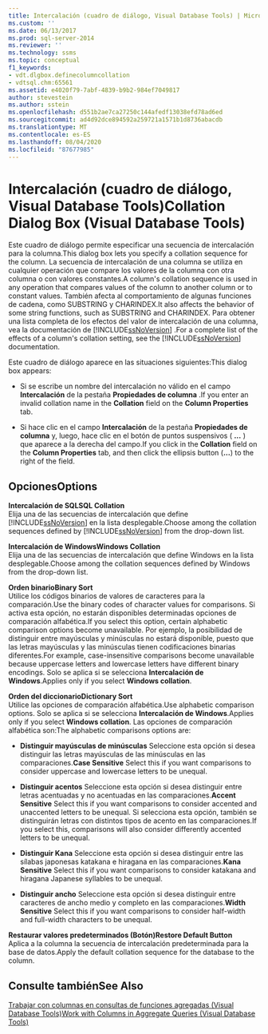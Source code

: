 ```yaml
---
title: Intercalación (cuadro de diálogo, Visual Database Tools) | Microsoft Docs
ms.custom: ''
ms.date: 06/13/2017
ms.prod: sql-server-2014
ms.reviewer: ''
ms.technology: ssms
ms.topic: conceptual
f1_keywords:
- vdt.dlgbox.definecolumncollation
- vdtsql.chm:65561
ms.assetid: e4020f79-7abf-4839-b9b2-984ef7049817
author: stevestein
ms.author: sstein
ms.openlocfilehash: d551b2ae7ca27250c144afedf13038efd78ad6ed
ms.sourcegitcommit: ad4d92dce894592a259721a1571b1d8736abacdb
ms.translationtype: MT
ms.contentlocale: es-ES
ms.lasthandoff: 08/04/2020
ms.locfileid: "87677985"
---
```

# <a name="collation-dialog-box-visual-database-tools"></a><span data-ttu-id="8b07e-102">Intercalación (cuadro de diálogo, Visual Database Tools)</span><span class="sxs-lookup"><span data-stu-id="8b07e-102">Collation Dialog Box (Visual Database Tools)</span></span>
  <span data-ttu-id="8b07e-103">Este cuadro de diálogo permite especificar una secuencia de intercalación para la columna.</span><span class="sxs-lookup"><span data-stu-id="8b07e-103">This dialog box lets you specify a collation sequence for the column.</span></span> <span data-ttu-id="8b07e-104">La secuencia de intercalación de una columna se utiliza en cualquier operación que compare los valores de la columna con otra columna o con valores constantes.</span><span class="sxs-lookup"><span data-stu-id="8b07e-104">A column's collation sequence is used in any operation that compares values of the column to another column or to constant values.</span></span> <span data-ttu-id="8b07e-105">También afecta al comportamiento de algunas funciones de cadena, como SUBSTRING y CHARINDEX.</span><span class="sxs-lookup"><span data-stu-id="8b07e-105">It also affects the behavior of some string functions, such as SUBSTRING and CHARINDEX.</span></span> <span data-ttu-id="8b07e-106">Para obtener una lista completa de los efectos del valor de intercalación de una columna, vea la documentación de [!INCLUDE[ssNoVersion](../../includes/ssnoversion-md.md)] .</span><span class="sxs-lookup"><span data-stu-id="8b07e-106">For a complete list of the effects of a column's collation setting, see the [!INCLUDE[ssNoVersion](../../includes/ssnoversion-md.md)] documentation.</span></span>  
  
 <span data-ttu-id="8b07e-107">Este cuadro de diálogo aparece en las situaciones siguientes:</span><span class="sxs-lookup"><span data-stu-id="8b07e-107">This dialog box appears:</span></span>  
  
-   <span data-ttu-id="8b07e-108">Si se escribe un nombre del intercalación no válido en el campo **Intercalación** de la pestaña **Propiedades de columna** .</span><span class="sxs-lookup"><span data-stu-id="8b07e-108">If you enter an invalid collation name in the **Collation** field on the **Column Properties** tab.</span></span>  
  
-   <span data-ttu-id="8b07e-109">Si hace clic en el campo **Intercalación** de la pestaña **Propiedades de columna** y, luego, hace clic en el botón de puntos suspensivos ( **...** ) que aparece a la derecha del campo.</span><span class="sxs-lookup"><span data-stu-id="8b07e-109">If you click in the **Collation** field on the **Column Properties** tab, and then click the ellipsis button (**...**) to the right of the field.</span></span>  
  
## <a name="options"></a><span data-ttu-id="8b07e-110">Opciones</span><span class="sxs-lookup"><span data-stu-id="8b07e-110">Options</span></span>  
 <span data-ttu-id="8b07e-111">**Intercalación de SQL**</span><span class="sxs-lookup"><span data-stu-id="8b07e-111">**SQL Collation**</span></span>  
 <span data-ttu-id="8b07e-112">Elija una de las secuencias de intercalación que define [!INCLUDE[ssNoVersion](../../includes/ssnoversion-md.md)] en la lista desplegable.</span><span class="sxs-lookup"><span data-stu-id="8b07e-112">Choose among the collation sequences defined by [!INCLUDE[ssNoVersion](../../includes/ssnoversion-md.md)] from the drop-down list.</span></span>  
  
 <span data-ttu-id="8b07e-113">**Intercalación de Windows**</span><span class="sxs-lookup"><span data-stu-id="8b07e-113">**Windows Collation**</span></span>  
 <span data-ttu-id="8b07e-114">Elija una de las secuencias de intercalación que define Windows en la lista desplegable.</span><span class="sxs-lookup"><span data-stu-id="8b07e-114">Choose among the collation sequences defined by Windows from the drop-down list.</span></span>  
  
 <span data-ttu-id="8b07e-115">**Orden binario**</span><span class="sxs-lookup"><span data-stu-id="8b07e-115">**Binary Sort**</span></span>  
 <span data-ttu-id="8b07e-116">Utilice los códigos binarios de valores de caracteres para la comparación.</span><span class="sxs-lookup"><span data-stu-id="8b07e-116">Use the binary codes of character values for comparisons.</span></span> <span data-ttu-id="8b07e-117">Si activa esta opción, no estarán disponibles determinadas opciones de comparación alfabética.</span><span class="sxs-lookup"><span data-stu-id="8b07e-117">If you select this option, certain alphabetic comparison options become unavailable.</span></span> <span data-ttu-id="8b07e-118">Por ejemplo, la posibilidad de distinguir entre mayúsculas y minúsculas no estará disponible, puesto que las letras mayúsculas y las minúsculas tienen codificaciones binarias diferentes.</span><span class="sxs-lookup"><span data-stu-id="8b07e-118">For example, case-insensitive comparisons become unavailable because uppercase letters and lowercase letters have different binary encodings.</span></span> <span data-ttu-id="8b07e-119">Solo se aplica si se selecciona **Intercalación de Windows**.</span><span class="sxs-lookup"><span data-stu-id="8b07e-119">Applies only if you select **Windows collation**.</span></span>  
  
 <span data-ttu-id="8b07e-120">**Orden del diccionario**</span><span class="sxs-lookup"><span data-stu-id="8b07e-120">**Dictionary Sort**</span></span>  
 <span data-ttu-id="8b07e-121">Utilice las opciones de comparación alfabética.</span><span class="sxs-lookup"><span data-stu-id="8b07e-121">Use alphabetic comparison options.</span></span> <span data-ttu-id="8b07e-122">Solo se aplica si se selecciona **Intercalación de Windows**.</span><span class="sxs-lookup"><span data-stu-id="8b07e-122">Applies only if you select **Windows collation**.</span></span> <span data-ttu-id="8b07e-123">Las opciones de comparación alfabética son:</span><span class="sxs-lookup"><span data-stu-id="8b07e-123">The alphabetic comparisons options are:</span></span>  
  
-   <span data-ttu-id="8b07e-124">**Distinguir mayúsculas de minúsculas** Seleccione esta opción si desea distinguir las letras mayúsculas de las minúsculas en las comparaciones.</span><span class="sxs-lookup"><span data-stu-id="8b07e-124">**Case Sensitive** Select this if you want comparisons to consider uppercase and lowercase letters to be unequal.</span></span>  
  
-   <span data-ttu-id="8b07e-125">**Distinguir acentos** Seleccione esta opción si desea distinguir entre letras acentuadas y no acentuadas en las comparaciones.</span><span class="sxs-lookup"><span data-stu-id="8b07e-125">**Accent Sensitive** Select this if you want comparisons to consider accented and unaccented letters to be unequal.</span></span> <span data-ttu-id="8b07e-126">Si selecciona esta opción, también se distinguirán letras con distintos tipos de acento en las comparaciones.</span><span class="sxs-lookup"><span data-stu-id="8b07e-126">If you select this, comparisons will also consider differently accented letters to be unequal.</span></span>  
  
-   <span data-ttu-id="8b07e-127">**Distinguir Kana** Seleccione esta opción si desea distinguir entre las sílabas japonesas katakana e hiragana en las comparaciones.</span><span class="sxs-lookup"><span data-stu-id="8b07e-127">**Kana Sensitive** Select this if you want comparisons to consider katakana and hiragana Japanese syllables to be unequal.</span></span>  
  
-   <span data-ttu-id="8b07e-128">**Distinguir ancho** Seleccione esta opción si desea distinguir entre caracteres de ancho medio y completo en las comparaciones.</span><span class="sxs-lookup"><span data-stu-id="8b07e-128">**Width Sensitive** Select this if you want comparisons to consider half-width and full-width characters to be unequal.</span></span>  
  
 <span data-ttu-id="8b07e-129">**Restaurar valores predeterminados (Botón)**</span><span class="sxs-lookup"><span data-stu-id="8b07e-129">**Restore Default Button**</span></span>  
 <span data-ttu-id="8b07e-130">Aplica a la columna la secuencia de intercalación predeterminada para la base de datos.</span><span class="sxs-lookup"><span data-stu-id="8b07e-130">Apply the default collation sequence for the database to the column.</span></span>  
  
## <a name="see-also"></a><span data-ttu-id="8b07e-131">Consulte también</span><span class="sxs-lookup"><span data-stu-id="8b07e-131">See Also</span></span>  
 [<span data-ttu-id="8b07e-132">Trabajar con columnas en consultas de funciones agregadas &#40;Visual Database Tools&#41;</span><span class="sxs-lookup"><span data-stu-id="8b07e-132">Work with Columns in Aggregate Queries &#40;Visual Database Tools&#41;</span></span>](visual-database-tools.md)  
  
  
